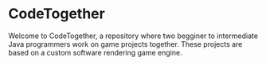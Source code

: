 # CodeTogether
Welcome to CodeTogether, a repository where two begginer to intermediate Java programmers work on game projects together.
These projects are based on a custom software rendering game engine.
